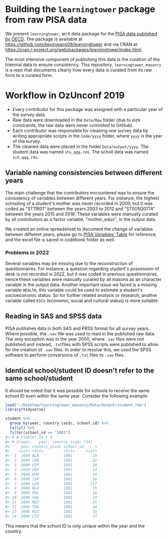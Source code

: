 # Building the `learningtower` package from raw PISA data

We present `learningtower`, an `R` data package for the [PISA data published by OECD](https://www.oecd.org/pisa/data/). The package is available at https://github.com/kevinwang09/learningtower and via CRAN at https://cran.r-project.org/web/packages/learningtower/index.html.

The most intensive component of publishing this data is the curation of the triennial data to ensure consistency. This repository, `learningtower_masonry` is a repo that documents clearly how every data is curated from its raw form to a curated form. 

# Workflow in OzUnconf 2019

+ Every contributor for this package was assigned with a particular year of the survey data. 
+ Raw data were downloaded in the `Data/Raw` folder (due to size constraints, the raw data were never commited to GitHub). 
+ Each contributor was responsible for cleaning one survey data by writing appropriate scripts in the `Code/yyyy` folder, where `yyyy` is the year of the survey. 
+ The cleaned data were placed in the folder `Data/output/yyyy`. The student data was named `stu_qqq.rds`. The scholl data was named `sch_qqq.rds`.

## Variable naming consistencies between different years

The main challenge that the contributors encountered was to ensure the consistency of variables between different years. For instance, the highest schooling of a student's mother was never recorded in 2000, but it was coded as "ST11R01" between the years 2003 to 2012 and "ST005Q01TA" between the years 2015 and 2018. These variables were manually curated by all contributors as a factor variable, "mother_educ", in the output data.

We created an online spreadsheet to document the change of variables between different years, please go to [PISA Variables' Table](https://github.com/kevinwang09/learningtower_masonry/raw/master/codebook/PISA_data_variables_2022_table.xlsx) for reference, and the excel file is saved in codebook folder as well.

### Problems in 2022

Several variables may be missing due to the reconstruction of questionnaires. For instance, a question regarding student's possession of desk is not recorded in 2022, but it was coded in previous questionnaires, hence these variables were manually curated by all masons as an character variable in the output data. Another important issue we faced is a missing variable `WEALTH`, this variable could be used to estimate a student's socioeconomic status. So for further related analysis or research, another variable called `ESCS` (economic, social and cultural status) is more suitable.

## Reading in SAS and SPSS data

PISA publishes data in both SAS and PRSS format for all survey years. Where possible, the `.sav` file was used to read in the published raw data. The only exception was in the year 2000, where `.sav` files were not published and instead, `.txt`files with SPSS scripts were published to allow for the creation of `.sav` files. In order to resolve this, we used the SPSS software to perform conversions of `.txt` files to `.sav` files. 

## Identical school/student ID doesn't refer to the same school/student

It should be noted that it was possible for schools to receive the same school ID even within the same year. Consider the following example:

```r
load("~/Desktop/learningtower_masonry/Data/Output/student.rda")
library(tidyverse)

student %>% 
  group_by(year, country_iso3c, school_id) %>% 
  tally() %>% 
  filter(school_id == "1001")
#> # A tibble: 14 x 4
#> # Groups:   year, country_iso3c [14]
#>     year country_iso3c school_id     n
#>    <int> <fct>         <fct>     <int>
#>  1  2000 ALB           1001         19
#>  2  2000 CAN           1001         32
#>  3  2000 ESP           1001         20
#>  4  2000 FRA           1001         13
#>  5  2000 HUN           1001         19
#>  6  2000 ISR           1001         20
#>  7  2000 LUX           1001        157
#>  8  2000 NLD           1001         15
#>  9  2000 POL           1001         16
#> 10  2000 THA           1001         19
#> 11  2006 MEX           1001         25
#> 12  2006 THA           1001         34
#> 13  2006 KGZ           1001         33
#> 14  2006 LTU           1001         27
```

This means that the school ID is only unique within the year and the country. 
